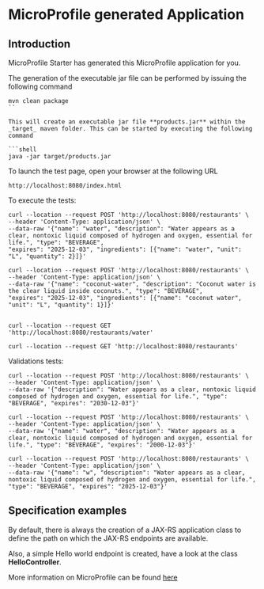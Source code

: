 # MicroProfile generated Application

## Introduction

MicroProfile Starter has generated this MicroProfile application for you.

The generation of the executable jar file can be performed by issuing the following command

```shell
mvn clean package
``

This will create an executable jar file **products.jar** within the _target_ maven folder. This can be started by executing the following command

```shell
java -jar target/products.jar
```

To launch the test page, open your browser at the following URL

```shell
http://localhost:8080/index.html  
```


To execute the tests:

```shell
curl --location --request POST 'http://localhost:8080/restaurants' \
--header 'Content-Type: application/json' \
--data-raw '{"name": "water", "description": "Water appears as a clear, nontoxic liquid composed of hydrogen and oxygen, essential for life.", "type": "BEVERAGE", 
"expires": "2025-12-03", "ingredients": [{"name": "water", "unit": "L", "quantity": 2}]}'

curl --location --request POST 'http://localhost:8080/restaurants' \
--header 'Content-Type: application/json' \
--data-raw '{"name": "coconut-water", "description": "Coconut water is the clear liquid inside coconuts.", "type": "BEVERAGE", 
"expires": "2025-12-03", "ingredients": [{"name": "coconut water", "unit": "L", "quantity": 1}]}'


curl --location --request GET 'http://localhost:8080/restaurants/water'

curl --location --request GET 'http://localhost:8080/restaurants'
```

Validations tests:

```shell
curl --location --request POST 'http://localhost:8080/restaurants' \
--header 'Content-Type: application/json' \
--data-raw '{"description": "Water appears as a clear, nontoxic liquid composed of hydrogen and oxygen, essential for life.", "type": "BEVERAGE", "expires": "2030-12-03"}'

curl --location --request POST 'http://localhost:8080/restaurants' \
--header 'Content-Type: application/json' \
--data-raw '{"name": "water", "description": "Water appears as a clear, nontoxic liquid composed of hydrogen and oxygen, essential for life.", "type": "BEVERAGE", "expires": "2000-12-03"}'

curl --location --request POST 'http://localhost:8080/restaurants' \
--header 'Content-Type: application/json' \
--data-raw '{"name": "w", "description": "Water appears as a clear, nontoxic liquid composed of hydrogen and oxygen, essential for life.", "type": "BEVERAGE", "expires": "2025-12-03"}'
```


## Specification examples

By default, there is always the creation of a JAX-RS application class to define the path on which the JAX-RS endpoints are available.

Also, a simple Hello world endpoint is created, have a look at the class **HelloController**.

More information on MicroProfile can be found [here](https://microprofile.io/)


